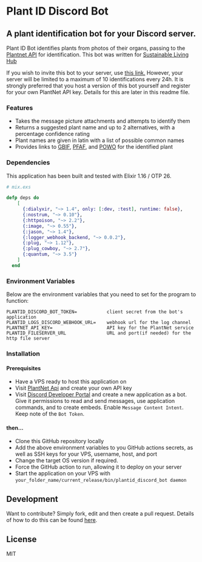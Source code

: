 # Plant ID Discord Bot

## A plant identification bot for your Discord server.

Plant ID Bot identifies plants from photos of their organs, passing to the [Plantnet API] for identification. This bot was written for [Sustainable Living Hub](https://discord.com/invite/gQU5yWg)

If you wish to invite this bot to your server, use [this link.](https://discord.com/oauth2/authorize?client_id=948227126094598204) However, your server will be limited to a maximum of 10 identifications every 24h. It is strongly preferred that you host a version of this bot yourself and register for your own PlantNet API key. Details for this are later in this readme file.

### Features

- Takes the message picture attachments and attempts to identify them
- Returns a suggested plant name and up to 2 alternatives, with a percentage confidence rating
- Plant names are given in latin with a list of possible common names
- Provides links to [GBIF], [PFAF], and [POWO] for the identified plant

### Dependencies

This application has been built and tested with Elixir 1.16 / OTP 26.

```elixir
# mix.exs

defp deps do
    [
      {:dialyxir, "~> 1.4", only: [:dev, :test], runtime: false},
      {:nostrum, "~> 0.10"},
      {:httpoison, "~> 2.2"},
      {:image, "~> 0.55"},
      {:jason, "~> 1.4"},
      {:logger_webhook_backend, "~> 0.0.2"},
      {:plug, "~> 1.12"},
      {:plug_cowboy, "~> 2.7"},
      {:quantum, "~> 3.5"}
    ]
  end
```

### Environment Variables

Below are the environment variables that you need to set for the program to function:

```
PLANTID_DISCORD_BOT_TOKEN=           client secret from the bot's application
PLANTID_LOGS_DISCORD_WEBHOOK_URL=    webhook url for the log channel
PLANTNET_API_KEY=                    API key for the PlantNet service
PLANTID_FILESERVER_URL               URL and port(if needed) for the http file server
```

### Installation

#### Prerequisites

- Have a VPS ready to host this application on
- Visit [PlantNet Api] and create your own API key
- Visit [Discord Developer Portal](https://discord.com/developers/) and create a new application as a bot. Give it permissions to read and send messages, use application commands, and to create embeds. Enable `Message Content Intent`. Keep note of the `Bot Token`.

#### then...

- Clone this GitHub repository locally
- Add the above environment variables to you GitHub actions secrets, as well as SSH keys for your VPS, username, host, and port
- Change the target OS version if required.
- Force the GitHub action to run, allowing it to deploy on your server
- Start the application on your VPS with `your_folder_name/current_release/bin/plantid_discord_bot daemon`

## Development

Want to contribute? Simply fork, edit and then create a pull request. Details of how to do this can be found [here](https://www.digitalocean.com/community/tutorials/how-to-create-a-pull-request-on-github).

## License

MIT

[//]: # "These are reference links used in the body of this note and get stripped out when the markdown processor does its job. There is no need to format nicely because it shouldn't be seen. Thanks SO - http://stackoverflow.com/questions/4823468/store-comments-in-markdown-syntax"
[git-repo-url]: https://github.com/TheRealOwenRees/plantid-discord-bot
[Plantnet API]: https://my.plantnet.org/
[GBIF]: https://pypi.org/project/python-dotenv/
[PFAF]: https://pfaf.org
[POWO]: https://powo.science.kew.org/
